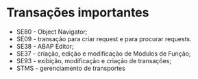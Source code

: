 # Transações importantes

- SE80 - Object Navigator;
- SE09 - transação para criar request e para procurar requests.
- SE38 - ABAP Editor;
- SE37 - criação, edição e modificação de Módulos de Função;
- SE93 - exibição, modificação e criação de transações;
- STMS - gerenciamento de transportes